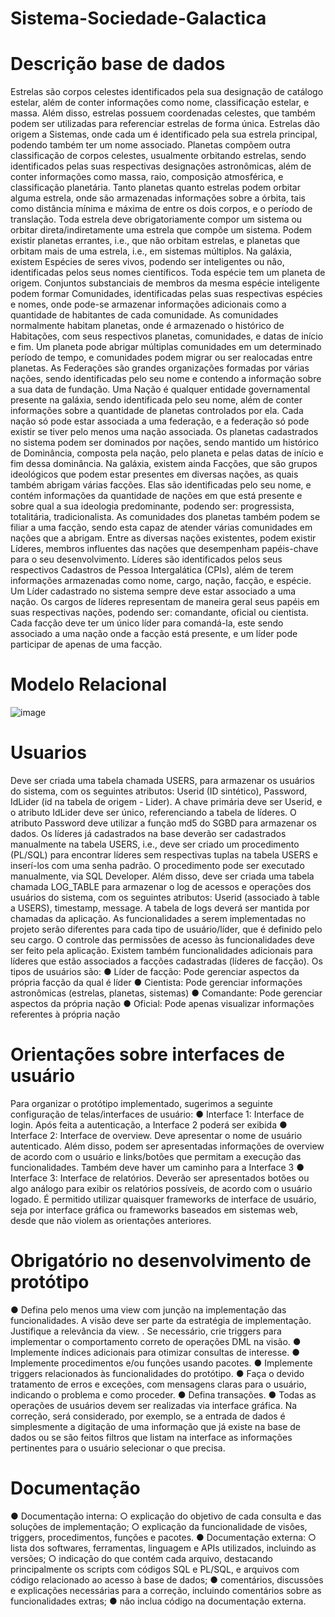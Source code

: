 # Sistema-Sociedade-Galactica

# Descrição base de dados
Estrelas são corpos celestes identificados pela sua designação de catálogo estelar, além de conter
informações como nome, classificação estelar, e massa. Além disso, estrelas possuem coordenadas
celestes, que também podem ser utilizadas para referenciar estrelas de forma única. Estrelas dão
origem a Sistemas, onde cada um é identificado pela sua estrela principal, podendo também ter um
nome associado. Planetas compõem outra classificação de corpos celestes, usualmente orbitando
estrelas, sendo identificados pelas suas respectivas designações astronômicas, além de conter
informações como massa, raio, composição atmosférica, e classificação planetária. Tanto planetas
quanto estrelas podem orbitar alguma estrela, onde são armazenadas informações sobre a órbita,
tais como distância mínima e máxima de entre os dois corpos, e o período de translação. Toda
estrela deve obrigatoriamente compor um sistema ou orbitar direta/indiretamente uma estrela que
compõe um sistema. Podem existir planetas errantes, i.e., que não orbitam estrelas, e planetas que
orbitam mais de uma estrela, i.e., em sistemas múltiplos.
Na galáxia, existem Espécies de seres vivos, podendo ser inteligentes ou não, identificadas pelos
seus nomes científicos. Toda espécie tem um planeta de origem. Conjuntos substanciais de
membros da mesma espécie inteligente podem formar Comunidades, identificadas pelas suas
respectivas espécies e nomes, onde pode-se armazenar informações adicionais como a quantidade
de habitantes de cada comunidade. As comunidades normalmente habitam planetas, onde é
armazenado o histórico de Habitações, com seus respectivos planetas, comunidades, e datas de
início e fim. Um planeta pode abrigar múltiplas comunidades em um determinado período de tempo,
e comunidades podem migrar ou ser realocadas entre planetas.
As Federações são grandes organizações formadas por várias nações, sendo identificadas pelo seu
nome e contendo a informação sobre a sua data de fundação. Uma Nação é qualquer entidade
governamental presente na galáxia, sendo identificada pelo seu nome, além de conter informações
sobre a quantidade de planetas controlados por ela. Cada nação só pode estar associada a uma
federação, e a federação só pode existir se tiver pelo menos uma nação associada. Os planetas
cadastrados no sistema podem ser dominados por nações, sendo mantido um histórico de
Dominância, composta pela nação, pelo planeta e pelas datas de início e fim dessa dominância.
Na galáxia, existem ainda Facções, que são grupos ideológicos que podem estar presentes em
diversas nações, as quais também abrigam várias facções. Elas são identificadas pelo seu nome, e
contém informações da quantidade de nações em que está presente e sobre qual a sua ideologia
predominante, podendo ser: progressista, totalitária, tradicionalista. As comunidades dos planetas
também podem se filiar a uma facção, sendo esta capaz de atender várias comunidades em nações
que a abrigam.
Entre as diversas nações existentes, podem existir Líderes, membros influentes das nações que
desempenham papéis-chave para o seu desenvolvimento. Líderes são identificados pelos seus
respectivos Cadastros de Pessoa Intergalática (CPIs), além de terem informações armazenadas
como nome, cargo, nação, facção, e espécie. Um Líder cadastrado no sistema sempre deve estar
associado a uma nação. Os cargos de líderes representam de maneira geral seus papéis em suas
respectivas nações, podendo ser: comandante, oficial ou cientista. Cada facção deve ter um único
líder para comandá-la, este sendo associado a uma nação onde a facção está presente, e um líder
pode participar de apenas de uma facção.

# Modelo Relacional
![image](https://github.com/alfunny/Sistema-Sociedade-Galactica/assets/72526633/d61784da-3ac9-4743-8db4-737c1ef592f1)

# Usuarios
Deve ser criada uma tabela chamada USERS, para armazenar os usuários do sistema, com os
seguintes atributos: Userid (ID sintético), Password, IdLider (id na tabela de origem - Lider). A
chave primária deve ser Userid, e o atributo IdLider deve ser único, referenciando a tabela de
líderes. O atributo Password deve utilizar a função md5 do SGBD para armazenar os dados.
Os líderes já cadastrados na base deverão ser cadastrados manualmente na tabela USERS, i.e.,
deve ser criado um procedimento (PL/SQL) para encontrar líderes sem respectivas tuplas na tabela
USERS e inserí-los com uma senha padrão. O procedimento pode ser executado manualmente,
via SQL Developer. Além disso, deve ser criada uma tabela chamada LOG_TABLE para
armazenar o log de acessos e operações dos usuários do sistema, com os seguintes atributos:
Userid (associado à table a USERS), timestamp, message. A tabela de logs deverá ser mantida
por chamadas da aplicação.
As funcionalidades a serem implementadas no projeto serão diferentes para cada tipo de
usuário/líder, que é definido pelo seu cargo. O controle das permissões de acesso às
funcionalidades deve ser feito pela aplicação. Existem também funcionalidades adicionais para
líderes que estão associados a facções cadastradas (líderes de facção). Os tipos de usuários são:
  ● Líder de facção: Pode gerenciar aspectos da própria facção da qual é líder
  ● Cientista: Pode gerenciar informações astronômicas (estrelas, planetas, sistemas)
  ● Comandante: Pode gerenciar aspectos da própria nação
  ● Oficial: Pode apenas visualizar informações referentes à própria nação

# Orientações sobre interfaces de usuário
Para organizar o protótipo implementado, sugerimos a seguinte configuração de telas/interfaces de
usuário:
  ● Interface 1: Interface de login. Após feita a autenticação, a Interface 2 poderá ser exibida
  ● Interface 2: Interface de overview. Deve apresentar o nome de usuário autenticado. Além
disso, podem ser apresentadas informações de overview de acordo com o usuário e
links/botões que permitam a execução das funcionalidades. Também deve haver um
caminho para a Interface 3
  ● Interface 3: Interface de relatórios. Deverão ser apresentados botões ou algo análogo para
exibir os relatórios possíveis, de acordo com o usuário logado.
É permitido utilizar quaisquer frameworks de interface de usuário, seja por interface gráfica ou
frameworks baseados em sistemas web, desde que não violem as orientações anteriores.

# Obrigatório no desenvolvimento de protótipo
  ● Defina pelo menos uma view com junção na implementação das funcionalidades. A visão
deve ser parte da estratégia de implementação. Justifique a relevância da view. . Se
necessário, crie triggers para implementar o comportamento correto de operações DML na
visão.
  ● Implemente índices adicionais para otimizar consultas de interesse.
  ● Implemente procedimentos e/ou funções usando pacotes.
  ● Implemente triggers relacionados às funcionalidades do protótipo.
  ● Faça o devido tratamento de erros e exceções, com mensagens claras para o usuário,
indicando o problema e como proceder.
  ● Defina transações.
  ● Todas as operações de usuários devem ser realizadas via interface gráfica. Na correção,
será considerado, por exemplo, se a entrada de dados é simplesmente a digitação de uma
informação que já existe na base de dados ou se são feitos filtros que listam na interface as
informações pertinentes para o usuário selecionar o que precisa.

# Documentação
  ● Documentação interna:
    ○ explicação do objetivo de cada consulta e das soluções de implementação;
    ○ explicação da funcionalidade de visões, triggers, procedimentos, funções e pacotes.
  ● Documentação externa:
    ○ lista dos softwares, ferramentas, linguagem e APIs utilizados, incluindo as versões;
    ○ indicação do que contém cada arquivo, destacando principalmente os scripts com
códigos SQL e PL/SQL, e arquivos com código relacionado ao acesso à base de
dados;
  ● comentários, discussões e explicações necessárias para a correção, incluindo comentários
sobre as funcionalidades extras;
  ● não inclua código na documentação externa.

